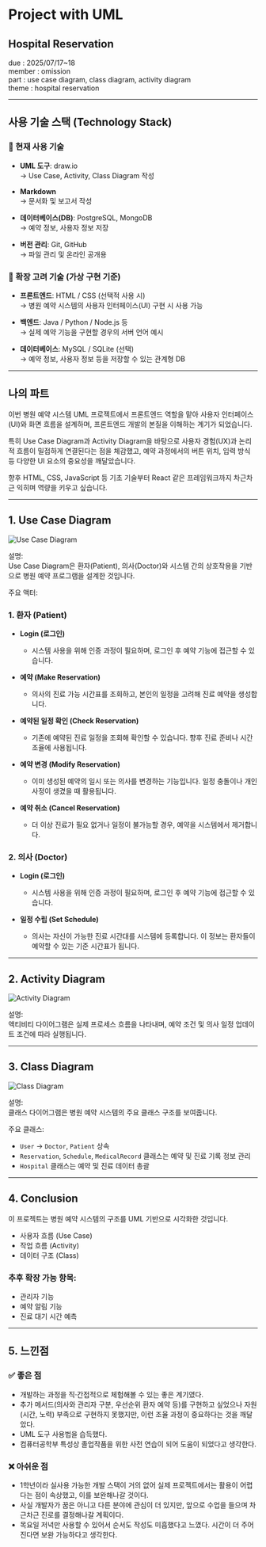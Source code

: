 
# Project with UML
## Hospital Reservation
due : 2025/07/17~18  
member : omission  
part : use case diagram, class diagram, activity diagram  
theme : hospital reservation  

---

## 사용 기술 스택 (Technology Stack)

### 🔹 현재 사용 기술
- **UML 도구**: draw.io  
  → Use Case, Activity, Class Diagram 작성

- **Markdown**  
  → 문서화 및 보고서 작성

- **데이터베이스(DB)**: PostgreSQL, MongoDB  
  → 예약 정보, 사용자 정보 저장

- **버전 관리**: Git, GitHub  
  → 파일 관리 및 온라인 공개용

### 🔹 확장 고려 기술 (가상 구현 기준)
- **프론트엔드**: HTML / CSS (선택적 사용 시)  
  → 병원 예약 시스템의 사용자 인터페이스(UI) 구현 시 사용 가능

- **백엔드**: Java / Python / Node.js 등  
  → 실제 예약 기능을 구현할 경우의 서버 언어 예시

- **데이터베이스**: MySQL / SQLite (선택)  
  → 예약 정보, 사용자 정보 등을 저장할 수 있는 관계형 DB

---

## 나의 파트

이번 병원 예약 시스템 UML 프로젝트에서 프론트엔드 역할을 맡아 사용자 인터페이스(UI)와 화면 흐름을 설계하며, 프론트엔드 개발의 본질을 이해하는 계기가 되었습니다.

특히 Use Case Diagram과 Activity Diagram을 바탕으로 사용자 경험(UX)과 논리적 흐름이 밀접하게 연결된다는 점을 체감했고, 예약 과정에서의 버튼 위치, 입력 방식 등 다양한 UI 요소의 중요성을 깨달았습니다.

향후 HTML, CSS, JavaScript 등 기초 기술부터 React 같은 프레임워크까지 차근차근 익히며 역량을 키우고 싶습니다.

---

## 1. Use Case Diagram

![Use Case Diagram](usecasediagramimage)

설명:  
Use Case Diagram은 환자(Patient), 의사(Doctor)와 시스템 간의 상호작용을 기반으로 병원 예약 프로그램을 설계한 것입니다.

주요 액터:  

### 1. **환자 (Patient)**

- **Login (로그인)**  
  - 시스템 사용을 위해 인증 과정이 필요하며, 로그인 후 예약 기능에 접근할 수 있습니다.

- **예약 (Make Reservation)**  
  - 의사의 진료 가능 시간표를 조회하고, 본인의 일정을 고려해 진료 예약을 생성합니다.

- **예약된 일정 확인 (Check Reservation)**  
  - 기존에 예약된 진료 일정을 조회해 확인할 수 있습니다. 향후 진료 준비나 시간 조율에 사용됩니다.

- **예약 변경 (Modify Reservation)**  
  - 이미 생성된 예약의 일시 또는 의사를 변경하는 기능입니다. 일정 충돌이나 개인 사정이 생겼을 때 활용됩니다.

- **예약 취소 (Cancel Reservation)**  
  - 더 이상 진료가 필요 없거나 일정이 불가능할 경우, 예약을 시스템에서 제거합니다.

### 2. **의사 (Doctor)**

- **Login (로그인)**  
  - 시스템 사용을 위해 인증 과정이 필요하며, 로그인 후 예약 기능에 접근할 수 있습니다.

- **일정 수립 (Set Schedule)**  
  - 의사는 자신이 가능한 진료 시간대를 시스템에 등록합니다. 이 정보는 환자들이 예약할 수 있는 기준 시간표가 됩니다.

---

## 2. Activity Diagram

![Activity Diagram](activitydiagramimage)

설명:  
액티비티 다이어그램은 실제 프로세스 흐름을 나타내며, 예약 조건 및 의사 일정 업데이트 조건에 따라 실행됩니다.

---

## 3. Class Diagram

![Class Diagram](classdiagramimage)

설명:  
클래스 다이어그램은 병원 예약 시스템의 주요 클래스 구조를 보여줍니다.

주요 클래스:
- `User` → `Doctor`, `Patient` 상속  
- `Reservation`, `Schedule`, `MedicalRecord` 클래스는 예약 및 진료 기록 정보 관리  
- `Hospital` 클래스는 예약 및 진료 데이터 총괄

---

## 4. Conclusion

이 프로젝트는 병원 예약 시스템의 구조를 UML 기반으로 시각화한 것입니다.  
- 사용자 흐름 (Use Case)  
- 작업 흐름 (Activity)  
- 데이터 구조 (Class)  

### 추후 확장 가능 항목:
- 관리자 기능  
- 예약 알림 기능  
- 진료 대기 시간 예측  

---

## 5. 느낀점

### ✅ 좋은 점
- 개발하는 과정을 직·간접적으로 체험해볼 수 있는 좋은 계기였다.
- 추가 메서드(의사와 관리자 구분, 우선순위 환자 예약 등)를 구현하고 싶었으나 자원(시간, 노력) 부족으로 구현하지 못했지만, 이런 조율 과정이 중요하다는 것을 깨달았다.
- UML 도구 사용법을 습득했다.
- 컴퓨터공학부 특성상 졸업작품을 위한 사전 연습이 되어 도움이 되었다고 생각한다.

### ❌ 아쉬운 점
- 1학년이라 실사용 가능한 개발 스택이 거의 없어 실제 프로젝트에서는 활용이 어렵다는 점이 속상했고, 이를 보완해나갈 것이다.
- 사실 개발자가 꿈은 아니고 다른 분야에 관심이 더 있지만, 앞으로 수업을 들으며 차근차근 진로를 결정해나갈 계획이다.
- 목요일 저녁만 사용할 수 있어서 순서도 작성도 미흡했다고 느꼈다. 시간이 더 주어진다면 보완 가능하다고 생각한다.
